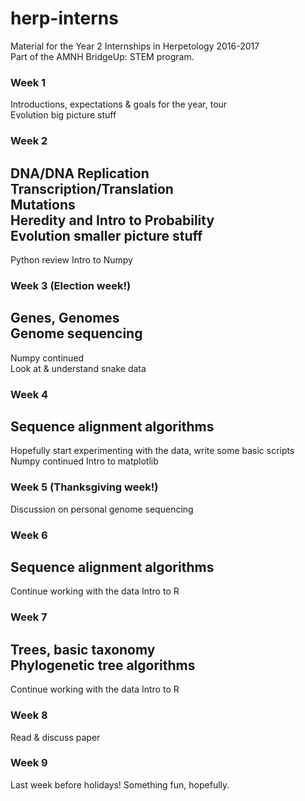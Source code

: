 # herp-interns

Material for the Year 2 Internships in Herpetology 2016-2017  
Part of the AMNH BridgeUp: STEM program.  

### Week 1
Introductions, expectations & goals for the year, tour  
Evolution big picture stuff  

### Week 2
DNA/DNA Replication  
Transcription/Translation  
Mutations  
Heredity and Intro to Probability   
Evolution smaller picture stuff  
---
Python review
Intro to Numpy

### Week 3 (Election week!)
Genes, Genomes  
Genome sequencing
---
Numpy continued  
Look at & understand snake data

### Week 4
Sequence alignment algorithms
---
Hopefully start experimenting with the data, write some basic scripts
Numpy continued
Intro to matplotlib

### Week 5 (Thanksgiving week!)  
Discussion on personal genome sequencing  

### Week 6  
Sequence alignment algorithms 
---
Continue working with the data
Intro to R 

### Week 7  
Trees, basic taxonomy  
Phylogenetic tree algorithms  
---
Continue working with the data
Intro to R

### Week 8  
Read & discuss paper  

### Week 9  
Last week before holidays! Something fun, hopefully.  
